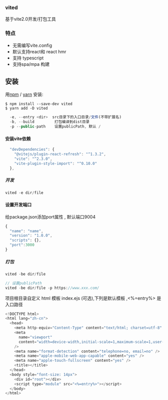 ### vited 

基于vite2.0开发/打包工具

### 特点
- 无需编写vite.config
- 默认支持react和 react hmr
- 支持 typescript
- 支持spa/mpa 构建

## 安装

用[npm](https://npmjs.org/) / [yarn](https://yarnpkg.com) 安装:

    $ npm install --save-dev vited
    $ yarn add -D vited


```js
  -e, --entry <dir>  src目录下的入口目录/文件(不带扩展名)
  -b, --build         打包编译到dist目录
  -p --public-path    设置publicPath, 默认 /
```

#### 安装vite依赖

```js
  "devDependencies": {
    "@vitejs/plugin-react-refresh": "^1.3.2",
    "vite": "^2.3.0",
    "vite-plugin-style-import": "^0.10.0"
  },
```


##### 开发

```js
vited -e dir/file
```

#### 设置开发端口
给package.json添加port属性 , 默认端口9004


```js
{
  "name": "name",
  "version": "1.0.0",
  "scripts": {},
  "port":3000
}

```

##### 打包

```js
vited -be dir/file

// 设置publicPath
vited -be dir/file -p https://www.xxx.com/
```

项目根目录自定义 html 模板 index.ejs (可选),下列是默认模板 ,<%=entry%> 是入口路径

```js
<!DOCTYPE html>
<html lang="zh-cn">
  <head>
    <meta http-equiv="Content-Type" content="text/html; charset=utf-8" />
    <meta
      name="viewport"
      content="width=device-width,initial-scale=1,maximum-scale=1,user-scalable=no,minimal-ui,viewport-fit=cover"
    />
    <meta name="format-detection" content="telephone=no, email=no" />
    <meta name="apple-mobile-web-app-capable" content="yes" />
    <meta name="apple-touch-fullscreen" content="yes" />
    <title></title>
  </head>
  <body style="font-size: 14px">
    <div id="root"></div>
    <script type="module" src="<%=entry%>"></script>
  </body>
</html>


```
